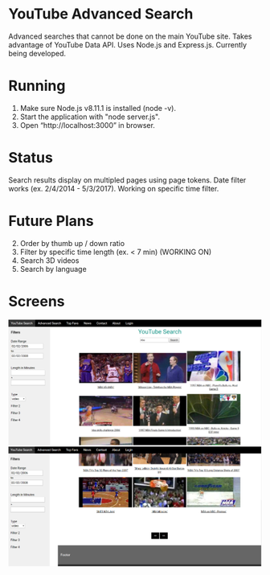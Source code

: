 # YouTube Advanced Search
Advanced searches that cannot be done on the main YouTube site. Takes advantage of YouTube Data API. Uses Node.js and Express.js. Currently being developed.

# Running
1. Make sure Node.js v8.11.1 is installed (node -v).
2. Start the application with "node server.js".
3. Open “http://localhost:3000” in browser.

# Status
Search results display on multipled pages using page tokens. Date filter works (ex. 2/4/2014 - 5/3/2017). Working on specific time filter.

# Future Plans
2. Order by thumb up / down ratio
3. Filter by specific time length (ex. < 7 min)   (WORKING ON)
4. Search 3D videos
5. Search by language

# Screens
![alt text](screen2.png "Website view top")
![alt text](screen3.png "Website view bottom")
